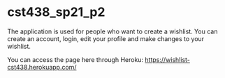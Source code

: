 # cst438_sp21_p2

The application is used for people who want to create a wishlist. You can create an account, login, edit your profile and make changes to your wishlist.

You can access the page here through Heroku:
https://wishlist-cst438.herokuapp.com/

